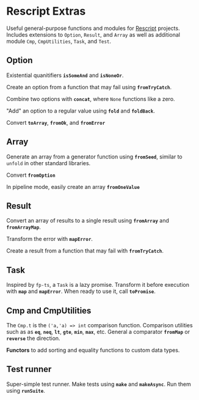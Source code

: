 # Rescript Extras

Useful general-purpose functions and modules for [Rescript](https://rescript-lang.org) projects. Includes extensions to `Option`, `Result`, and `Array` as well as additional module `Cmp`, `CmpUtilities`, `Task`, and `Test`.

## Option

Existential quanitifiers **`isSomeAnd`** and **`isNoneOr`**.

Create an option from a function that may fail using **`fromTryCatch`**.

Combine two options with **`concat`**, where `None` functions like a zero.

"Add" an option to a regular value using **`fold`** and **`foldBack`**.

Convert **`toArray`**, **`fromOk`**, and **`fromError`**

## Array

Generate an array from a generator function using **`fromSeed`**, similar to `unfold` in other standard libraries.

Convert **`fromOption`**

In pipeline mode, easily create an array **`fromOneValue`**

## Result

Convert an array of results to a single result using **`fromArray`** and **`fromArrayMap`**.

Transform the error with **`mapError`**.

Create a result from a function that may fail with **`fromTryCatch`**.

## Task

Inspired by `fp-ts`, a `Task` is a lazy promise. Transform it before execution with **`map`** and **`mapError`**. When ready to use it, call **`toPromise`**.

## Cmp and CmpUtilities

The `Cmp.t` is the `('a,'a) => int` comparison function. Comparison utilities such as as **`eq`**, **`neq`**, **`lt`**, **`gte`**, **`min`**, **`max`**, etc. General a comparator **`fromMap`** or **`reverse`** the direction.

**Functors** to add sorting and equality functions to custom data types.

## Test runner

Super-simple test runner. Make tests using **`make`** and **`makeAsync`**. Run them using **`runSuite`**.
